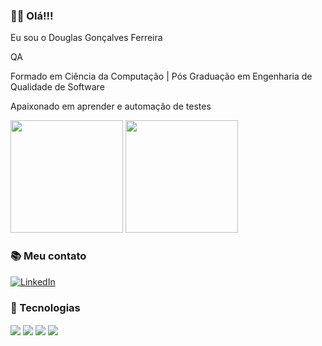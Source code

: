 ### 👨‍🦲 Olá!!!

Eu sou o Douglas Gonçalves Ferreira

QA

Formado em Ciência da Computação | Pós Graduação em Engenharia de Qualidade de Software

Apaixonado em aprender e automação de testes

<div>
 <img height="180em" src="https://github-readme-stats.vercel.app/api?username=douglasz10&show_icons=true&theme=tokyonight"/>
 <img height="180em" src="https://github-readme-stats.vercel.app/api/top-langs/?username=douglasz10&layout=compact&theme=tokyonight"/>
</div>

### 📚 Meu contato

[![LinkedIn](https://img.shields.io/badge/LinkedIn-0077B5?style=for-the-badge&logo=linkedin&logoColor=white)](https://www.linkedin.com/in/douglas-g-ferreira-95ab8422/)

### 🧰 Tecnologias

<div>
<img align="center" src="https://img.shields.io/badge/Cypress-17202C?style=for-the-badge&logo=cypress&logoColor=white"/>
<img align="center" src="https://img.shields.io/badge/JavaScript-323330?style=for-the-badge&logo=javascript&logoColor=F7DF1E"/>
<img align="center" src="https://img.shields.io/badge/TypeScript-007ACC?style=for-the-badge&logo=typescript&logoColor=white"/>
<img align="center" src="https://img.shields.io/badge/Selenium-43B02A?style=for-the-badge&logo=Selenium&logoColor=white"/>
</div>
